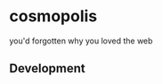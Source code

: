 # cosmopolis

you'd forgotten why you loved the web

## Development

<!-- The first time you run this, you need to run `npm run build-assets` so that you have the assets you need
to run this. -->
